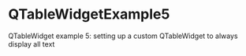 # QTableWidgetExample5
QTableWidget example 5: setting up a custom QTableWidget to always display all text 

